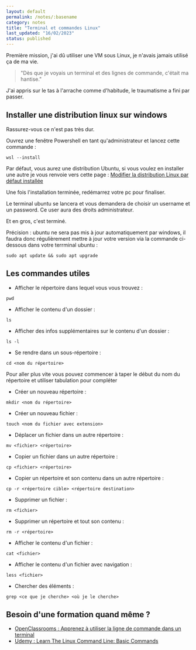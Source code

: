```yaml
---
layout: default
permalink: /notes/:basename
category: notes
title: "Terminal et commandes Linux"
last_updated: "16/02/2023"
status: published
---
```


Première mission, j'ai dû utiliser une VM sous Linux, je n'avais jamais utilisé ça de ma vie. 

> "Dès que je voyais un terminal et des lignes de commande, c'était ma hantise."

J'ai appris sur le tas à l'arrache comme d'habitude, le traumatisme a fini par passer.

## Installer une distribution linux sur windows

Rassurez-vous ce n'est pas très dur.

Ouvrez une fenêtre Powershell en tant qu'administrateur et lancez cette commande :

```
wsl --install
```

Par défaut, vous aurez une distribution Ubuntu, si vous voulez en installer une autre je vous renvoie vers cette page : [Modifier la distribution Linux par défaut installée](https://learn.microsoft.com/fr-fr/windows/wsl/install)

Une fois l'installation terminée, redémarrez votre pc pour finaliser.

Le terminal ubuntu se lancera et vous demandera de choisir un username et un password. Ce user aura des droits administrateur.

Et en gros, c'est terminé.

Précision : ubuntu ne sera pas mis à jour automatiquement par windows, il faudra donc régulièrement mettre à jour votre version via la commande ci-dessous dans votre terrminal ubuntu :

```
sudo apt update && sudo apt upgrade
```

## Les commandes utiles

* Afficher le répertoire dans lequel vous vous trouvez :
```
pwd
```
* Afficher le contenu d'un dossier :
```
ls
```

* Afficher des infos supplémentaires sur le contenu d'un dossier : 
```
ls -l
```

* Se rendre dans un sous-répertoire :
```
cd <nom du répertoire>
```

Pour aller plus vite vous pouvez commencer à taper le début du nom du répertoire et utiliser tabulation pour compléter

* Créer un nouveau répertoire : 
```
mkdir <nom du répertoire>
```

* Créer un nouveau fichier : 
```
touch <nom du fichier avec extension>
```

* Déplacer un fichier dans un autre répertoire :
```
mv <fichier> <répertoire>
```

* Copier un fichier dans un autre répertoire : 
```
cp <fichier> <répertoire>
```

* Copier un répertoire et son contenu dans un autre répertoire : 
```
cp -r <répertoire cible> <répertoire destination>
```

* Supprimer un fichier :
```
rm <fichier>
```

* Supprimer un répertoire et tout son contenu :
```
rm -r <répertoire>
```

* Afficher le contenu d'un fichier :
```
cat <fichier>
```

* Afficher le contenu d'un fichier avec navigation : 
```
less <fichier>
```

* Chercher des éléments : 
```
grep <ce que je cherche> <où je le cherche>
```

## Besoin d'une formation quand même ?

* [OpenClassrooms : Apprenez à utiliser la ligne de commande dans un terminal](https://openclassrooms.com/fr/courses/6173491-apprenez-a-utiliser-la-ligne-de-commande-dans-un-terminal)
* [Udemy : Learn The Linux Command Line: Basic Commands](https://www.udemy.com/course/command-line/)

